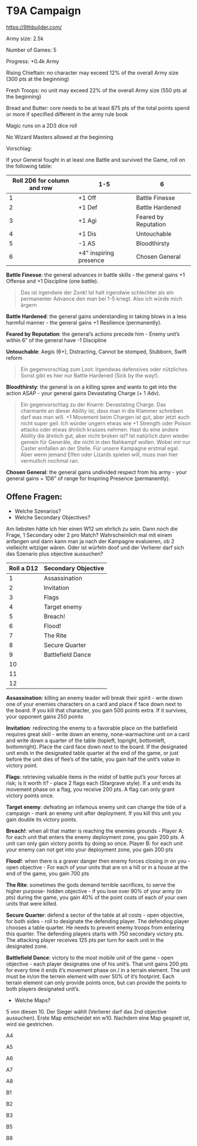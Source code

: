 # T9A Campaign

https://9thbuilder.com/

Army size: 2.5k  

Number of Games: 5  

Progress: +0.4k Army  

Rising Chieftain: no character may exceed 12% of the overall Army size (300 pts at the beginning)

Fresh Troops: no unit may exceed 22% of the overall Army size (550 pts at the beginning)

Bread and Butter: core needs to be at least 875 pts of the total points spend or more if specified different in the army rule book

Magic runs on a 2D3 dice roll

No Wizard Masters allowed at the beginning

Vorschlag:

If your General fought in at least one Battle and survived the Game, roll on the following table:

| Roll 2D6 for column and row | 1-5 | 6 |
| --- | --- | --- |
| 1 | +1 Off | Battle Finesse |
| 2 | +1 Def | Battle Hardened |
| 3 | +1 Agi | Feared by Reputation
| 4 | +1 Dis | Untouchable |
| 5 | -1 AS | Bloodthirsty |
| 6 | +4" inspiring presence | Chosen General |

**Battle Finesse**: the general advances in battle skills - the general gains +1 Offense and +1 Discipline (one battle).
> Das ist irgendwie der Zonk! Ist halt irgendwie schlechter als ein permanenter Advance den man bei 1-5 kriegt. Also ich würde mich ärgern

**Battle Hardened**: the general gains understanding in taking blows in a less harmful manner - the general gains +1 Resilience (permanently).

**Feared by Reputation**: the general’s actions precede him - Enemy unit’s within 6” of the general have -1 Discipline

**Untouchable**: Aegis (6+), Distracting, Cannot be stomped, Stubborn, Swift reform
> Ein gegenvorschlag zum Loot: Irgendwas defensives oder nützliches. Sonst gibt es hier nur Battle Hardened (Sick by the way!).

**Bloodthirsty**: the general is on a killing spree and wants to get into the action ASAP - your general gains Devastating Charge (+ 1 Adv).

> Ein gegenvorschlag zu der Knarre: Devastating Charge. Das charmante an dieser Ability ist, dass man in die Klammer schreiben darf was man will. +1 Movement beim Chargen ist gut, aber jetzt auch nicht super geil. Ich würder ungern etwas wie +1 Strength oder Poison attacks oder etwas ähnlich krasses nehmen. Hast du eine andere Ability die ähnlich gut, aber nicht broken ist? Ist natürlich dann wieder gemein für Generäle, die nicht in den Nahkampf wollen. Wobei mir nur Caster einfallen an der Stelle. Für unsere Kampagne erstmal egal. Aber wenn jemand Elfen oder Lizards spielen will, muss man hier vermutlich nochmal ran.

**Chosen General**: the general gains undivided respect from his army - your general gains + 1D6” of range for Inspiring Presence (permanently). 

## Offene Fragen:

- Welche Szenarios? 
 - Welche Secondary Objectives?

Am liebsten hätte ich hier einen W12 um ehrlich zu sein. Dann noch die Frage, 1 Secondary oder 2 pro Match? Wahrscheinlich mal mit einem anfangen und dann kann man ja nach der Kampagne evaluieren, ob 2 vielleicht witziger wären.
Oder ist würfeln doof und der Verlierer darf sich das Szenario plus objective aussuchen?

| Roll a D12 | Secondary Objective | 
| --- | --- |
| 1 | Assassination |
| 2 | Invitation |
| 3 | Flags |
| 4 | Target enemy |
| 5 | Breach! |
| 6 | Flood! |
| 7 | The Rite |
| 8 | Secure Quarter |
| 9 | Battlefield Dance |
| 10 |  |
| 11 |  |
| 12 |  |

**Assassination**: killing an enemy leader will break their spirit - write down one of your enemies characters on a card and place if face down next to the board. If you kill that character, you gain 500 points extra. If it survives, your opponent gains 250 points

**Invitation**: redirecting the enemy to a favorable place on the battlefield requires great skill - write down an enemy, none-warmachine unit on a card and write down a quarter of the table (topleft, topright, bottomleft, bottomright). Place the card face down next to the board. If the designated unit ends in the designated table quarter at the end of the game, or just before the unit dies of flee’s of the table, you gain half the unit’s value in victory point.

**Flags**: retrieving valuable items in the midst of battle put’s your forces at risk; is it worth it?  - place 2 flags each (Stargrave style). If a unit ends its movement phase on a flag, you receive 200 pts. A flag can only grant victory points once. 

**Target enemy**: defeating an infamous enemy unit can change the tide of a campaign  - mark an enemy unit after deployment. If you kill this unit you gain double its victory points. 

**Breach!**: when all that matter is reaching the enemies grounds - Player A: for each unit that enters the enemy deployment zone, you gain 200 pts. A unit can only gain victory points by doing so once. Player B: for each unit your enemy can not get into your deployment zone, you gain 200 pts

**Flood!**: when there is a graver danger then enemy forces closing in on you -  open objective - For each of your units that are on a hill or in a house at the end of the game, you gain 700 pts

**The Rite**: sometimes the gods demand terrible sacrifices, to serve the higher purpose- hidden objective - if you lose over 90% of your army (in pts) during the game, you gain 40% of the point costs of each of your own units that were killed. 

**Secure Quarter**: defend a sector of the table at all costs - open objective, for both sides - roll to designate the defending player. The defending player chooses a table quarter. He needs to prevent enemy troops from entering this quarter. The defending players starts with 750 secondary victory pts. The attacking player receives 125 pts per turn for each unit in the designated zone. 

**Battlefield Dance**: victory to the most mobile unit of the game - open objective - each player designates one of his unit’s. That unit gains 200 pts for every time it ends it’s movement phase on / in a terrain element. The unit must be in/on the terrein element with over 50% of it’s footprint. Each terrain element can only provide points once, but can provide the points to both players designated unit’s. 




 - Welche Maps? 

5 von diesen 10. Der Sieger wählt (Verlierer darf das 2nd objective aussuchen). Erste Map entscheidet ein w10.
Nachdem eine Map gespielt ist, wird sie gestrichen.

A4

A5

A6

A7

A8

B1

B2

B3

B5

B8

